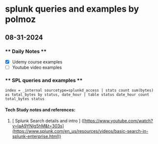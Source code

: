 # splunk queries and examples by polmoz

## 08-31-2024

### ** Daily Notes **
  - [x] Udemy course examples
  - [ ] Youtube video examples

### ** SPL queries and examples **
```
index = _internal sourcetype=splunkd_access | stats count sum(bytes) as total_bytes by status, date_hour | table status date_hour count total_bytes status
```
  
#### Tech Study notes and references:
  1. [ Splunk Search details and intro ] ([https://www.youtube.com/watch?v=IaA9YNlg5hM&t=303s](https://www.splunk.com/en_us/resources/videos/basic-search-in-splunk-enterprise.html))
